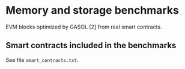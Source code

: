 # Memory and storage benchmarks

EVM blocks optimized by GASOL [2] from real smart contracts.

## Smart contracts included in the benchmarks

See file `smart_contracts.txt`.
